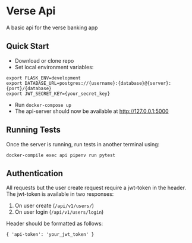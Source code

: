 # Verse Api
A basic api for the verse banking app

## Quick Start
- Download or clone repo
- Set local environment variables:
```
export FLASK_ENV=development
export DATABASE_URL=postgres://{username}:{database}@{server}:{port}/{database}
export JWT_SECRET_KEY={your_secret_key}
```
- Run `docker-compose up` 
- The api-server should now be available at http://127.0.0.1:5000

## Running Tests
Once the server is running, run tests in another terminal using:
```
docker-compile exec api pipenv run pytest
```

## Authentication
All requests but the user create request require a jwt-token in the header. The jwt-token is available in two responses:

1. On user create (`/api/v1/users/`)
2. On user login (`/api/v1/users/login`)

Header should be formatted as follows:
```
{ 'api-token': 'your_jwt_token' }
```

